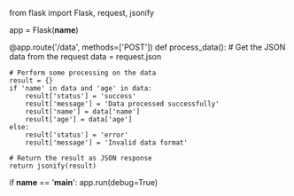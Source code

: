 from flask import Flask, request, jsonify

app = Flask(__name__)

@app.route('/data', methods=['POST'])
def process_data():
    # Get the JSON data from the request
    data = request.json

    # Perform some processing on the data
    result = {}
    if 'name' in data and 'age' in data:
        result['status'] = 'success'
        result['message'] = 'Data processed successfully'
        result['name'] = data['name']
        result['age'] = data['age']
    else:
        result['status'] = 'error'
        result['message'] = 'Invalid data format'

    # Return the result as JSON response
    return jsonify(result)

if __name__ == '__main__':
    app.run(debug=True)
